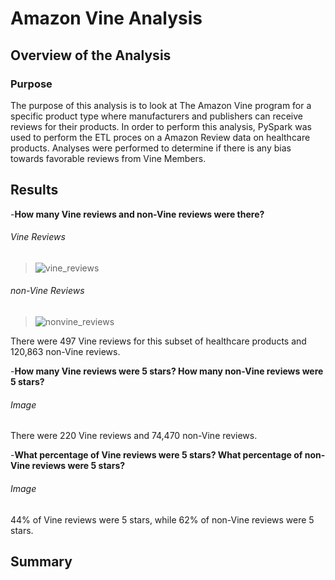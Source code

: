 # Amazon Vine Analysis

## Overview of the Analysis 

### Purpose

The purpose of this analysis is to look at The Amazon Vine program for a specific product type where manufacturers and publishers can receive reviews for their products. In order to perform this analysis, PySpark was used to perform the ETL proces on a Amazon Review data on healthcare products. Analyses were performed to determine if there is any bias towards favorable reviews from Vine Members. 

## Results

-**How many Vine reviews and non-Vine reviews were there?**
###### Vine Reviews
> ![vine_reviews](https://user-images.githubusercontent.com/77405273/119279470-d37a2d00-bbe0-11eb-99e0-6661b4ffa1c3.png)
###### non-Vine Reviews
> ![nonvine_reviews](https://user-images.githubusercontent.com/77405273/119279471-d543f080-bbe0-11eb-9cf0-5e6be0609309.png)

There were 497 Vine reviews for this subset of healthcare products and 120,863 non-Vine reviews.

-**How many Vine reviews were 5 stars? How many non-Vine reviews were 5 stars?**
###### Image
>

There were 220 Vine reviews and 74,470 non-Vine reviews.

-**What percentage of Vine reviews were 5 stars? What percentage of non-Vine reviews were 5 stars?**
###### Image
>

44% of Vine reviews were 5 stars, while 62% of non-Vine reviews were 5 stars.

## Summary


